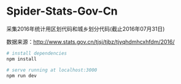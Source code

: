 # Spider-Stats-Gov-Cn

采集2016年统计用区划代码和城乡划分代码(截止2016年07月31日)

数据来源：http://www.stats.gov.cn/tjsj/tjbz/tjyqhdmhcxhfdm/2016/


``` bash
# install dependencies
npm install

# serve running at localhost:3000
npm run dev
```
